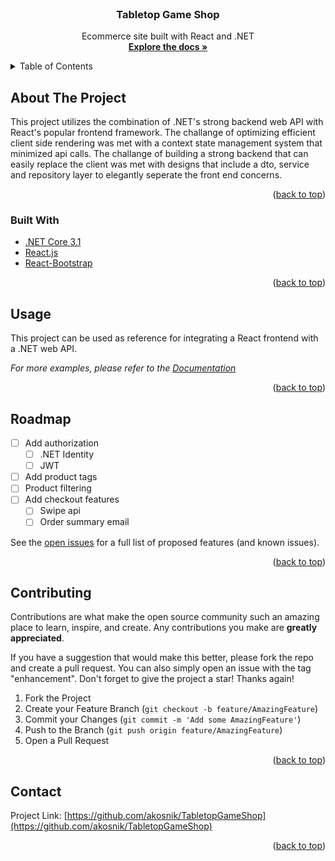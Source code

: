 <!-- PROJECT LOGO -->
<br />
<div align="center">
  <!-- <a href="https://github.com/akosnik/TabletopGameShop">
    <img src="images/logo.png" alt="Logo" width="80" height="80">
  </a> -->

<h3 align="center">Tabletop Game Shop</h3>

  <p align="center">
    Ecommerce site built with React and .NET
    <br />
    <a href="https://github.com/akosnik/TabletopGameShop"><strong>Explore the docs »</strong></a>
    <!-- <br />
    <br />
    <a href="https://github.com/akosnik/TabletopGameShop">View Demo</a>
    ·
    <a href="https://github.com/akosnik/TabletopGameShop/issues">Report Bug</a>
    ·
    <a href="https://github.com/akosnik/TabletopGameShop/issues">Request Feature</a> -->
  </p>
</div>

<!-- TABLE OF CONTENTS -->
<details>
  <summary>Table of Contents</summary>
  <ol>
    <li>
      <a href="#about-the-project">About The Project</a>
      <ul>
        <li><a href="#built-with">Built With</a></li>
      </ul>
    </li>
    <li>
      <a href="#getting-started">Getting Started</a>
      <ul>
        <li><a href="#prerequisites">Prerequisites</a></li>
        <li><a href="#installation">Installation</a></li>
      </ul>
    </li>
    <li><a href="#usage">Usage</a></li>
    <li><a href="#roadmap">Roadmap</a></li>
    <li><a href="#contributing">Contributing</a></li>
    <li><a href="#license">License</a></li>
    <li><a href="#contact">Contact</a></li>
    <li><a href="#acknowledgments">Acknowledgments</a></li>
  </ol>
</details>

<!-- ABOUT THE PROJECT -->

## About The Project

<!-- [![Product Name Screen Shot][product-screenshot]](https://example.com) -->

This project utilizes the combination of .NET's strong backend web API with React's popular frontend framework. The challange of optimizing efficient client side rendering was met with a context state management system that minimized api calls. The challange of building a strong backend that can easily replace the client was met with designs that include a dto, service and repository layer to elegantly seperate the front end concerns.

<p align="right">(<a href="#top">back to top</a>)</p>

### Built With

- [.NET Core 3.1](https://dotnet.microsoft.com/en-us/download/dotnet/3.1)
- [React.js](https://reactjs.org/)
- [React-Bootstrap](https://react-bootstrap.github.io/)

<p align="right">(<a href="#top">back to top</a>)</p>

<!-- GETTING STARTED -->

<!-- ## Getting Started

This is an example of how you may give instructions on setting up your project locally.
To get a local copy up and running follow these simple example steps. -->

<!-- ### Prerequisites

This is an example of how to list things you need to use the software and how to install them.

- npm
  ```sh
  npm install npm@latest -g
  ``` -->

<!-- ### Installation

1. Get a free API Key at [https://example.com](https://example.com)
2. Clone the repo
   ```sh
   git clone https://github.com/akosnik/TabletopGameShop.git
   ```
3. Install NPM packages
   ```sh
   npm install
   ```
4. Enter your API in `config.js`
   ```js
   const API_KEY = 'ENTER YOUR API';
   ``` -->

<!-- <p align="right">(<a href="#top">back to top</a>)</p> -->

<!-- USAGE EXAMPLES -->

## Usage

This project can be used as reference for integrating a React frontend with a .NET web API.

_For more examples, please refer to the [Documentation](https://example.com)_

<p align="right">(<a href="#top">back to top</a>)</p>

<!-- ROADMAP -->

## Roadmap

- [ ] Add authorization
  - [ ] .NET Identity
  - [ ] JWT
- [ ] Add product tags
- [ ] Product filtering
- [ ] Add checkout features
  - [ ] Swipe api
  - [ ] Order summary email

See the [open issues](https://github.com/akosnik/TabletopGameShop/issues) for a full list of proposed features (and known issues).

<p align="right">(<a href="#top">back to top</a>)</p>

<!-- CONTRIBUTING -->

## Contributing

Contributions are what make the open source community such an amazing place to learn, inspire, and create. Any contributions you make are **greatly appreciated**.

If you have a suggestion that would make this better, please fork the repo and create a pull request. You can also simply open an issue with the tag "enhancement".
Don't forget to give the project a star! Thanks again!

1. Fork the Project
2. Create your Feature Branch (`git checkout -b feature/AmazingFeature`)
3. Commit your Changes (`git commit -m 'Add some AmazingFeature'`)
4. Push to the Branch (`git push origin feature/AmazingFeature`)
5. Open a Pull Request

<p align="right">(<a href="#top">back to top</a>)</p>

<!-- LICENSE -->

<!-- ## License

Distributed under the MIT License. See `LICENSE.txt` for more information.

<p align="right">(<a href="#top">back to top</a>)</p> -->

<!-- CONTACT -->

## Contact

Project Link: [https://github.com/akosnik/TabletopGameShop](https://github.com/akosnik/TabletopGameShop)

<p align="right">(<a href="#top">back to top</a>)</p>

<!-- ACKNOWLEDGMENTS -->

<!-- ## Acknowledgments

- []()
- []()
- []()

<p align="right">(<a href="#top">back to top</a>)</p> -->

<!-- MARKDOWN LINKS & IMAGES -->
<!-- https://www.markdownguide.org/basic-syntax/#reference-style-links -->
<!-- [contributors-shield]: https://img.shields.io/github/contributors/akosnik/TabletopGameShop.svg?style=for-the-badge
[contributors-url]: https://github.com/akosnik/TabletopGameShop/graphs/contributors
[forks-shield]: https://img.shields.io/github/forks/akosnik/TabletopGameShop.svg?style=for-the-badge
[forks-url]: https://github.com/akosnik/TabletopGameShop/network/members
[stars-shield]: https://img.shields.io/github/stars/akosnik/TabletopGameShop.svg?style=for-the-badge
[stars-url]: https://github.com/akosnik/TabletopGameShop/stargazers
[issues-shield]: https://img.shields.io/github/issues/akosnik/TabletopGameShop.svg?style=for-the-badge
[issues-url]: https://github.com/akosnik/TabletopGameShop/issues
[license-shield]: https://img.shields.io/github/license/akosnik/TabletopGameShop.svg?style=for-the-badge
[license-url]: https://github.com/akosnik/TabletopGameShop/blob/master/LICENSE.txt
[linkedin-shield]: https://img.shields.io/badge/-LinkedIn-black.svg?style=for-the-badge&logo=linkedin&colorB=555
[linkedin-url]: https://linkedin.com/in/linkedin_username
[product-screenshot]: images/screenshot.png -->
